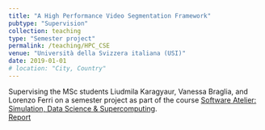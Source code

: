 ```yaml
---
title: "A High Performance Video Segmentation Framework"
pubtype: "Supervision"
collection: teaching
type: "Semester project"
permalink: /teaching/HPC_CSE
venue: "Università della Svizzera italiana (USI)"
date: 2019-01-01
# location: "City, Country"
---
```


Supervising the MSc students Liudmila Karagyaur, Vanessa Braglia, and Lorenzo Ferri on a semester project as part of the course [Software Atelier: Simulation, Data Science & Supercomputing](https://search.usi.ch/en/courses/35260927/software-atelier-simulation-data-science-supercomputing).
<br>
[Report](http://DmsPas.github.io/files/A_High_Performance_Video_Segmentation_Framework.pdf) 